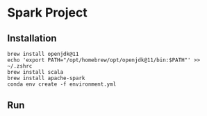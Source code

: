 # Spark Project

## Installation
```
brew install openjdk@11 
echo 'export PATH="/opt/homebrew/opt/openjdk@11/bin:$PATH"' >> ~/.zshrc
brew install scala     
brew install apache-spark  
conda env create -f environment.yml
```

## Run
```
```

